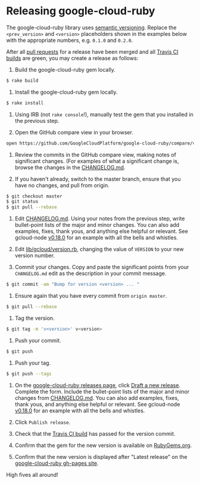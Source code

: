 # Releasing google-cloud-ruby

The google-cloud-ruby library uses [semantic versioning](http://semver.org). Replace the `<prev_version>` and `<version>` placeholders shown in the examples below with the appropriate numbers, e.g. `0.1.0` and `0.2.0`.

After all [pull requests](https://github.com/GoogleCloudPlatform/google-cloud-ruby/pulls) for a release have been merged and all [Travis CI builds](https://travis-ci.org/GoogleCloudPlatform/google-cloud-ruby) are green, you may create a release as follows:

1. Build the google-cloud-ruby gem locally.

  ```sh
  $ rake build
  ```

1. Install the google-cloud-ruby gem locally.

  ```sh
  $ rake install
  ```

1. Using IRB (not `rake console`!), manually test the gem that you installed in the previous step.

1. Open the GitHub compare view in your browser.

  ```sh
  open https://github.com/GoogleCloudPlatform/google-cloud-ruby/compare/v<prev_version>...master
  ```

1. Review the commits in the GitHub compare view, making notes of significant changes. (For examples of what a significant change is, browse the changes in the [CHANGELOG.md](CHANGELOG.md).

1. If you haven't already, switch to the master branch, ensure that you have no changes, and pull from origin.

  ```sh
  $ git checkout master
  $ git status
  $ git pull --rebase
  ```

1. Edit [CHANGELOG.md](CHANGELOG.md). Using your notes from the previous step, write bullet-point lists of the major and minor changes. You can also add examples, fixes, thank yous, and anything else helpful or relevant. See gcloud-node [v0.18.0](https://github.com/GoogleCloudPlatform/gcloud-node/releases/tag/v0.18.0) for an example with all the bells and whistles.

1. Edit [lib/gcloud/version.rb](lib/gcloud/version.rb), changing the value of `VERSION` to your new version number.

1. Commit your changes. Copy and paste the significant points from your `CHANGELOG.md` edit as the description in your commit message.

  ```sh
  $ git commit -am "Bump for version <version> ... "
  ```

1. Ensure again that you have every commit from `origin master`.

  ```sh
  $ git pull --rebase
  ```

1. Tag the version.

  ```sh
  $ git tag -m 'v<version>' v<version>
  ```

1. Push your commit.

  ```sh
  $ git push
  ```

1. Push your tag.

  ```sh
  $ git push --tags
  ```

1. On the [google-cloud-ruby releases page](https://github.com/GoogleCloudPlatform/google-cloud-ruby/releases), click [Draft a new release](https://github.com/GoogleCloudPlatform/google-cloud-ruby/releases/new). Complete the form. Include the bullet-point lists of the major and minor changes from [CHANGELOG.md](CHANGELOG.md). You can also add examples, fixes, thank yous, and anything else helpful or relevant. See gcloud-node [v0.18.0](https://github.com/GoogleCloudPlatform/gcloud-node/releases/tag/v0.18.0) for an example with all the bells and whistles.

1. Click `Publish release`.

1. Check that the [Travis CI build](https://travis-ci.org/GoogleCloudPlatform/google-cloud-ruby) has passed for the version commit.

1. Confirm that the gem for the new version is available on [RubyGems.org](https://rubygems.org/gems/gcloud).

1. Confirm that the new version is displayed after "Latest release" on the [google-cloud-ruby gh-pages site](http://googlecloudplatform.github.io/google-cloud-ruby/).

High fives all around!
